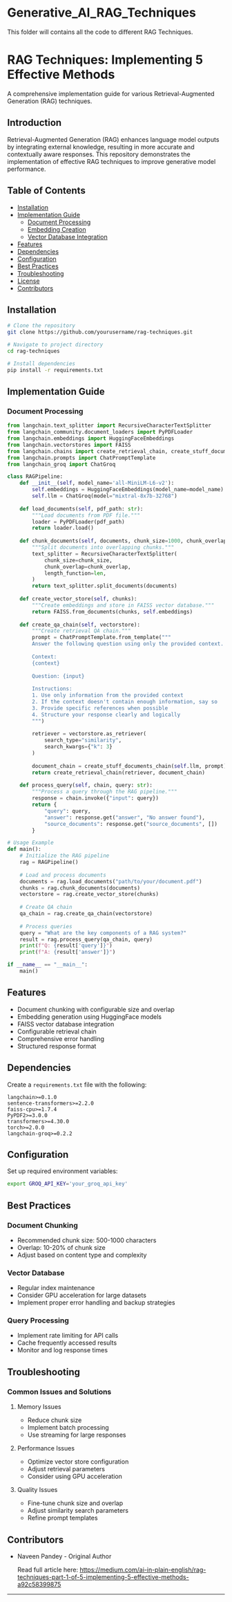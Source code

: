 # Generative_AI_RAG_Techniques
This folder will contains all the code to different RAG Techniques.


# RAG Techniques: Implementing 5 Effective Methods

A comprehensive implementation guide for various Retrieval-Augmented Generation (RAG) techniques.

## Introduction

Retrieval-Augmented Generation (RAG) enhances language model outputs by integrating external knowledge, resulting in more accurate and contextually aware responses. This repository demonstrates the implementation of effective RAG techniques to improve generative model performance.

## Table of Contents

- [Installation](#installation)
- [Implementation Guide](#implementation-guide)
  - [Document Processing](#document-processing)
  - [Embedding Creation](#embedding-creation)
  - [Vector Database Integration](#vector-database-integration)
- [Features](#features)
- [Dependencies](#dependencies)
- [Configuration](#configuration)
- [Best Practices](#best-practices)
- [Troubleshooting](#troubleshooting)
- [License](#license)
- [Contributors](#contributors)

## Installation

```bash
# Clone the repository
git clone https://github.com/yourusername/rag-techniques.git

# Navigate to project directory
cd rag-techniques

# Install dependencies
pip install -r requirements.txt
```

## Implementation Guide

### Document Processing

```python
from langchain.text_splitter import RecursiveCharacterTextSplitter
from langchain_community.document_loaders import PyPDFLoader
from langchain.embeddings import HuggingFaceEmbeddings
from langchain.vectorstores import FAISS
from langchain.chains import create_retrieval_chain, create_stuff_documents_chain
from langchain.prompts import ChatPromptTemplate
from langchain_groq import ChatGroq

class RAGPipeline:
    def __init__(self, model_name='all-MiniLM-L6-v2'):
        self.embeddings = HuggingFaceEmbeddings(model_name=model_name)
        self.llm = ChatGroq(model="mixtral-8x7b-32768")
    
    def load_documents(self, pdf_path: str):
        """Load documents from PDF file."""
        loader = PyPDFLoader(pdf_path)
        return loader.load()
    
    def chunk_documents(self, documents, chunk_size=1000, chunk_overlap=200):
        """Split documents into overlapping chunks."""
        text_splitter = RecursiveCharacterTextSplitter(
            chunk_size=chunk_size,
            chunk_overlap=chunk_overlap,
            length_function=len,
        )
        return text_splitter.split_documents(documents)
    
    def create_vector_store(self, chunks):
        """Create embeddings and store in FAISS vector database."""
        return FAISS.from_documents(chunks, self.embeddings)
    
    def create_qa_chain(self, vectorstore):
        """Create retrieval QA chain."""
        prompt = ChatPromptTemplate.from_template("""
        Answer the following question using only the provided context.
        
        Context:
        {context}
        
        Question: {input}
        
        Instructions:
        1. Use only information from the provided context
        2. If the context doesn't contain enough information, say so
        3. Provide specific references when possible
        4. Structure your response clearly and logically
        """)
        
        retriever = vectorstore.as_retriever(
            search_type="similarity",
            search_kwargs={"k": 3}
        )
        
        document_chain = create_stuff_documents_chain(self.llm, prompt)
        return create_retrieval_chain(retriever, document_chain)
    
    def process_query(self, chain, query: str):
        """Process a query through the RAG pipeline."""
        response = chain.invoke({"input": query})
        return {
            "query": query,
            "answer": response.get("answer", "No answer found"),
            "source_documents": response.get("source_documents", [])
        }

# Usage Example
def main():
    # Initialize the RAG pipeline
    rag = RAGPipeline()
    
    # Load and process documents
    documents = rag.load_documents("path/to/your/document.pdf")
    chunks = rag.chunk_documents(documents)
    vectorstore = rag.create_vector_store(chunks)
    
    # Create QA chain
    qa_chain = rag.create_qa_chain(vectorstore)
    
    # Process queries
    query = "What are the key components of a RAG system?"
    result = rag.process_query(qa_chain, query)
    print(f"Q: {result['query']}")
    print(f"A: {result['answer']}")

if __name__ == "__main__":
    main()
```

## Features

- Document chunking with configurable size and overlap
- Embedding generation using HuggingFace models
- FAISS vector database integration
- Configurable retrieval chain
- Comprehensive error handling
- Structured response format

## Dependencies

Create a `requirements.txt` file with the following:

```
langchain>=0.1.0
sentence-transformers>=2.2.0
faiss-cpu>=1.7.4
PyPDF2>=3.0.0
transformers>=4.30.0
torch>=2.0.0
langchain-groq>=0.2.2
```

## Configuration

Set up required environment variables:

```bash
export GROQ_API_KEY='your_groq_api_key'
```

## Best Practices

### Document Chunking
- Recommended chunk size: 500-1000 characters
- Overlap: 10-20% of chunk size
- Adjust based on content type and complexity

### Vector Database
- Regular index maintenance
- Consider GPU acceleration for large datasets
- Implement proper error handling and backup strategies

### Query Processing
- Implement rate limiting for API calls
- Cache frequently accessed results
- Monitor and log response times

## Troubleshooting

### Common Issues and Solutions

1. Memory Issues
   - Reduce chunk size
   - Implement batch processing
   - Use streaming for large responses

2. Performance Issues
   - Optimize vector store configuration
   - Adjust retrieval parameters
   - Consider using GPU acceleration

3. Quality Issues
   - Fine-tune chunk size and overlap
   - Adjust similarity search parameters
   - Refine prompt templates


## Contributors

- Naveen Pandey - Original Author

  Read full article here: https://medium.com/ai-in-plain-english/rag-techniques-part-1-of-5-implementing-5-effective-methods-a92c58399875
  

---
